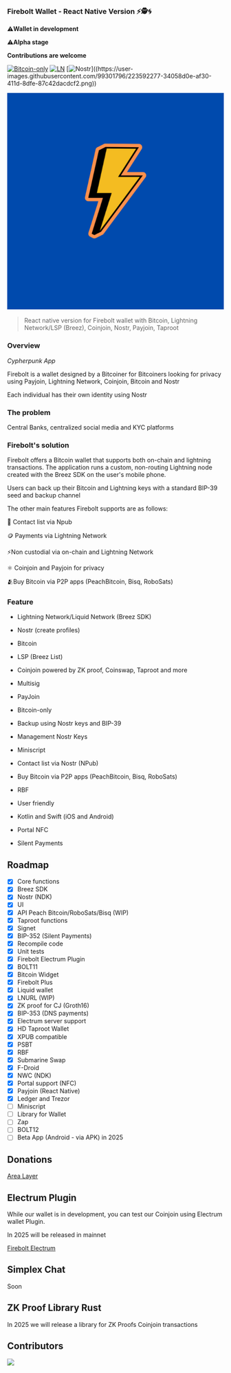 ### Firebolt Wallet - React Native Version ⚡🕵️🌀

⚠️**Wallet in development**

⚠️**Alpha stage**

**Contributions are welcome**

[![Bitcoin-only](https://img.shields.io/badge/bitcoin-only-FF9900?logo=bitcoin)](https://twentyone.world)
[![LN](https://img.shields.io/badge/lightning-792EE5?logo=lightning)](https://mempool.space/lightning)
[![Nostr](https://img.shields.io/badge/nostr-only-FF9900?)]((https://user-images.githubusercontent.com/99301796/223592277-34058d0e-af30-411d-8dfe-87c42dacdcf2.png))

![Banner](https://github.com/AreaLayer/FireBolt/raw/main/src/asset/firebolt_logo_readme.png)

>React native version for Firebolt wallet with Bitcoin, Lightning Network/LSP (Breez), Coinjoin, Nostr, Payjoin, Taproot

### Overview

*Cypherpunk App*

Firebolt is a wallet designed by a Bitcoiner for Bitcoiners looking for privacy using Payjoin, Lightning Network, Coinjoin, Bitcoin and Nostr

Each individual has their own identity using Nostr

### The problem

Central Banks, centralized social media and KYC platforms

### Firebolt's solution

Firebolt offers a Bitcoin wallet that supports both on-chain and lightning transactions. The application runs a custom, non-routing Lightning node created with the Breez SDK on the user's mobile phone. 

Users can back up their Bitcoin and Lightning keys with a standard BIP-39 seed and backup channel 

The other main features Firebolt supports are as follows:

📱 Contact list via Npub

🪙 Payments via Lightning Network

⚡Non custodial via on-chain and Lightning Network

⚛️ Coinjoin and Payjoin for privacy

🫂Buy Bitcoin via P2P apps (PeachBitcoin, Bisq, RoboSats)

### Feature

- Lightning Network/Liquid Network (Breez SDK)

- Nostr (create profiles)

- Bitcoin

- LSP (Breez List)

- Coinjoin powered by ZK proof, Coinswap, Taproot and more

- Multisig 

- PayJoin

- Bitcoin-only

- Backup using Nostr keys and BIP-39

- Management Nostr Keys

- Miniscript

- Contact list via Nostr (NPub)

- Buy Bitcoin via P2P apps (PeachBitcoin, Bisq, RoboSats)

- RBF

- User friendly

- Kotlin and Swift (iOS and Android)

- Portal NFC

- Silent Payments

## Roadmap

-  [x] Core functions
-  [x] Breez SDK 
-  [x] Nostr (NDK)
-  [x] UI 
-  [x] API Peach Bitcoin/RoboSats/Bisq (WIP)
-  [x] Taproot functions 
-  [x] Signet
-  [x] BIP-352 (Silent Payments)
-  [x] Recompile code
-  [x] Unit tests
-  [x] Firebolt Electrum Plugin
-  [x] BOLT11 
-  [x] Bitcoin Widget
-  [x] Firebolt Plus
-  [x] Liquid wallet
-  [x] LNURL (WIP)
-  [x] ZK proof for CJ (Groth16)
-  [x] BIP-353 (DNS payments)
-  [x] Electrum server support
-  [x] HD Taproot Wallet
-  [x] XPUB compatible
-  [x] PSBT
-  [x] RBF
-  [x] Submarine Swap
-  [x] F-Droid
-  [X] NWC (NDK)
-  [x] Portal support (NFC)
-  [x] Payjoin (React Native)
-  [x] Ledger and Trezor
-  [ ] Miniscript
-  [ ] Library for Wallet
-  [ ] Zap 
-  [ ] BOLT12
-  [ ] Beta App (Android - via APK) in 2025

## Donations

[Area Layer](https://www.arealayer.net/donation)

## Electrum Plugin

While our wallet is in development, you can test our Coinjoin using Electrum wallet Plugin.

In 2025 will be released in mainnet 

[Firebolt Electrum](https://github.com/AreaLayer/firebolt-electrum)

## Simplex Chat

Soon

## ZK Proof Library Rust

In 2025 we will release a library for ZK Proofs Coinjoin transactions

## Contributors

<a align="center" href="https://github.com/AreaLayer/firebolt-react-native aphs/contributors">
  <img src="https://contrib.rocks/image?repo=AreaLayer/firebolt-react-native" />
</a>
